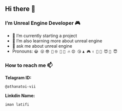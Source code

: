 ## Hi there 👋

### I’m Unreal Engine Developer **🎮**

- 🔭 I’m currently starting a project
- 🌱 I’m also learning more about unreal engine
- 💬 ask me about unreal engine
- Pronouns:  ```😂 😜``` ```😎 🤠``` ```🤓 🤔``` ```🥶 🔥``` ```😍 😘``` ```♟️ 🎮``` ```✌️ 🤝``` ```🤫 😈``` ```🤑 😇```


### How to reach me 📫
**Telagram ID:**
```
@athanatoi-vii
```
**Linkdin Name:**
```
iman latifi
```
